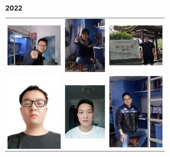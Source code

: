 
## 2022

|                             |                             |                             |
|:---------------------------:|:---------------------------:|:---------------------------:|
|  ![dx](static/22-dx.jpeg)  | ![wbk](static/22-wbk.jpeg) | ![pcl](static/22-pcl.jpeg) |
| ![wme](static/22-wme.jpeg) | ![ljx](static/22-ljx.jpeg) | ![lzy](static/22-lzy.jpeg) |
